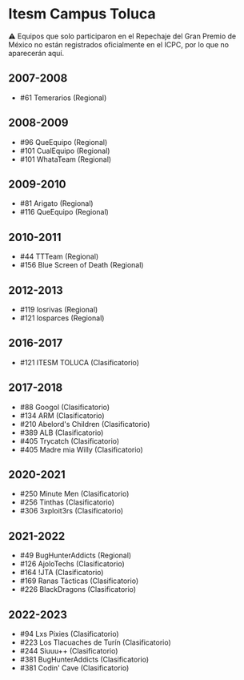 # Itesm Campus Toluca

:warning: Equipos que solo participaron en el Repechaje del Gran Premio de México no están registrados oficialmente en el ICPC, por lo que no aparecerán aquí.

## 2007-2008

- #61 Temerarios (Regional)

## 2008-2009

- #96 QueEquipo (Regional)
- #101 CualEquipo (Regional)
- #101 WhataTeam (Regional)

## 2009-2010

- #81 Arigato (Regional)
- #116 QueEquipo (Regional)

## 2010-2011

- #44 TTTeam (Regional)
- #156 Blue Screen of Death (Regional)

## 2012-2013

- #119 losrivas (Regional)
- #121 losparces (Regional)

## 2016-2017

- #121 ITESM TOLUCA (Clasificatorio)

## 2017-2018

- #88 Googol (Clasificatorio)
- #134 ARM (Clasificatorio)
- #210 Abelord's Children (Clasificatorio)
- #389 ALB (Clasificatorio)
- #405 Trycatch (Clasificatorio)
- #405 Madre mia Willy (Clasificatorio)

## 2020-2021

- #250 Minute Men (Clasificatorio)
- #256 Tinthas (Clasificatorio)
- #306 3xploit3rs (Clasificatorio)

## 2021-2022

- #49 BugHunterAddicts (Regional)
- #126 AjoloTechs (Clasificatorio)
- #164 !JTA (Clasificatorio)
- #169 Ranas Tácticas (Clasificatorio)
- #226 BlackDragons (Clasificatorio)

## 2022-2023

- #94 Lxs Pixies (Clasificatorio)
- #223 Los Tlacuaches de Turín (Clasificatorio)
- #244 Siuuu++ (Clasificatorio)
- #381 BugHunterAddicts (Clasificatorio)
- #381 Codin' Cave (Clasificatorio)


